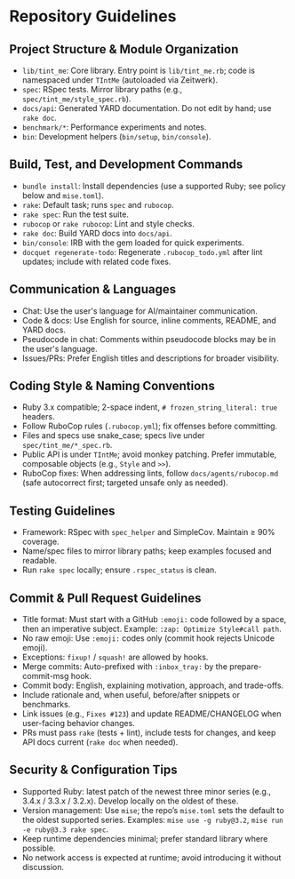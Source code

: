 # Repository Guidelines

## Project Structure & Module Organization
- `lib/tint_me`: Core library. Entry point is `lib/tint_me.rb`; code is namespaced under `TIntMe` (autoloaded via Zeitwerk).
- `spec`: RSpec tests. Mirror library paths (e.g., `spec/tint_me/style_spec.rb`).
- `docs/api`: Generated YARD documentation. Do not edit by hand; use `rake doc`.
- `benchmark/*`: Performance experiments and notes.
- `bin`: Development helpers (`bin/setup`, `bin/console`).

## Build, Test, and Development Commands
- `bundle install`: Install dependencies (use a supported Ruby; see policy below and `mise.toml`).
- `rake`: Default task; runs `spec` and `rubocop`.
- `rake spec`: Run the test suite.
- `rubocop` or `rake rubocop`: Lint and style checks.
- `rake doc`: Build YARD docs into `docs/api`.
- `bin/console`: IRB with the gem loaded for quick experiments.
- `docquet regenerate-todo`: Regenerate `.rubocop_todo.yml` after lint updates; include with related code fixes.

## Communication & Languages
- Chat: Use the user's language for AI/maintainer communication.
- Code & docs: Use English for source, inline comments, README, and YARD docs.
- Pseudocode in chat: Comments within pseudocode blocks may be in the user's language.
- Issues/PRs: Prefer English titles and descriptions for broader visibility.

## Coding Style & Naming Conventions
- Ruby 3.x compatible; 2-space indent, `# frozen_string_literal: true` headers.
- Follow RuboCop rules (`.rubocop.yml`); fix offenses before committing.
- Files and specs use snake_case; specs live under `spec/tint_me/*_spec.rb`.
- Public API is under `TIntMe`; avoid monkey patching. Prefer immutable, composable objects (e.g., `Style` and `>>`).
- RuboCop fixes: When addressing lints, follow `docs/agents/rubocop.md` (safe autocorrect first; targeted unsafe only as needed).

## Testing Guidelines
- Framework: RSpec with `spec_helper` and SimpleCov. Maintain ≥ 90% coverage.
- Name/spec files to mirror library paths; keep examples focused and readable.
- Run `rake spec` locally; ensure `.rspec_status` is clean.

## Commit & Pull Request Guidelines
- Title format: Must start with a GitHub `:emoji:` code followed by a space, then an imperative subject. Example: `:zap: Optimize Style#call path`.
- No raw emoji: Use `:emoji:` codes only (commit hook rejects Unicode emoji).
- Exceptions: `fixup!` / `squash!` are allowed by hooks.
- Merge commits: Auto-prefixed with `:inbox_tray:` by the prepare-commit-msg hook.
- Commit body: English, explaining motivation, approach, and trade-offs.
- Include rationale and, when useful, before/after snippets or benchmarks.
- Link issues (e.g., `Fixes #123`) and update README/CHANGELOG when user-facing behavior changes.
- PRs must pass `rake` (tests + lint), include tests for changes, and keep API docs current (`rake doc` when needed).

## Security & Configuration Tips
- Supported Ruby: latest patch of the newest three minor series (e.g., 3.4.x / 3.3.x / 3.2.x). Develop locally on the oldest of these.
- Version management: Use `mise`; the repo’s `mise.toml` sets the default to the oldest supported series. Examples: `mise use -g ruby@3.2`, `mise run -e ruby@3.3 rake spec`.
- Keep runtime dependencies minimal; prefer standard library where possible.
- No network access is expected at runtime; avoid introducing it without discussion.
